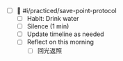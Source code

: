 - [ ] 💾 #i/practiced/save-point-protocol
	- [ ] Habit: Drink water
	- [ ] Silence (1 min)
	- [ ] Update timeline as needed
	- [ ] Reflect on this morning
		- [ ] 回光返照
